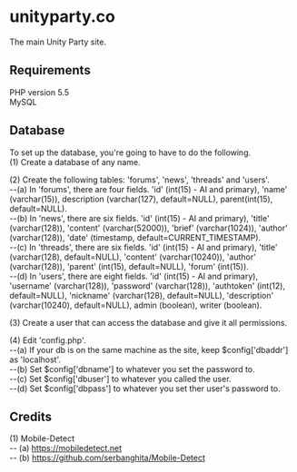 # unityparty.co
The main Unity Party site.

## Requirements
PHP version 5.5  
MySQL

## Database
To set up the database, you're going to have to do the following.  
(1) Create a database of any name.

(2) Create the following tables: 'forums', 'news', 'threads' and 'users'.  
--(a) In 'forums', there are four fields. 'id' (int(15) - AI and primary), 'name' (varchar(15)), description (varchar(127), default=NULL), parent(int(15), default=NULL).  
--(b) In 'news', there are six fields. 'id' (int(15) - AI and primary), 'title' (varchar(128)), 'content' (varchar(52000)), 'brief' (varchar(1024)), 'author' (varchar(128)), 'date' (timestamp, default=CURRENT_TIMESTAMP).  
--(c) In 'threads', there are six fields. 'id' (int(15) - AI and primary), 'title' (varchar(128), default=NULL), 'content' (varchar(10240)), 'author' (varchar(128)), 'parent' (int(15), default=NULL), 'forum' (int(15)).  
--(d) In 'users', there are eight fields. 'id' (int(15) - AI and primary), 'username' (varchar(128)), 'password' (varchar(128)), 'authtoken' (int(12), default=NULL), 'nickname' (varchar(128), default=NULL), 'description' (varchar(10240), default=NULL), admin (boolean), writer (boolean).  
    
(3) Create a user that can access the database and give it all permissions.

(4) Edit 'config.php'.  
--(a) If your db is on the same machine as the site, keep $config['dbaddr'] as 'localhost'.  
--(b) Set $config['dbname'] to whatever you set the password to.  
--(c) Set $config['dbuser'] to whatever you called the user.  
--(d) Set $config['dbpass'] to whatever you set ther user's password to.  

## Credits
(1) Mobile-Detect  
-- (a) https://mobiledetect.net  
-- (b) https://github.com/serbanghita/Mobile-Detect
